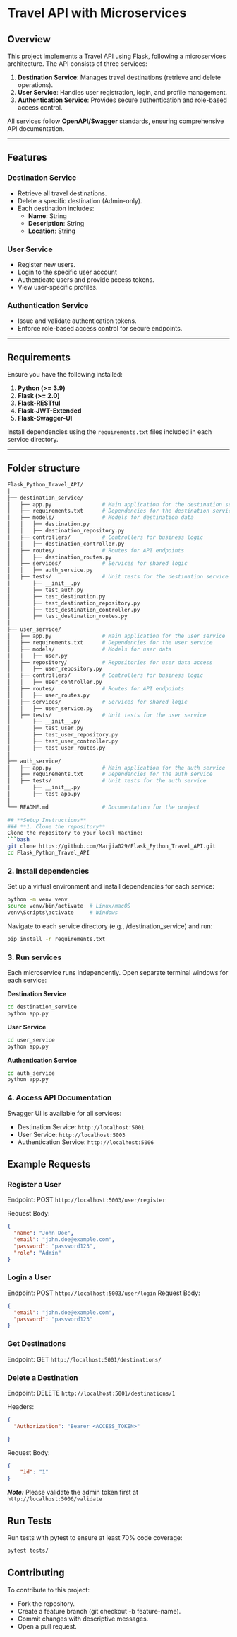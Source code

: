 # **Travel API with Microservices**

## **Overview**
This project implements a Travel API using Flask, following a microservices architecture. The API consists of three services:
1. **Destination Service**: Manages travel destinations (retrieve and delete operations).
2. **User Service**: Handles user registration, login, and profile management.
3. **Authentication Service**: Provides secure authentication and role-based access control.

All services follow **OpenAPI/Swagger** standards, ensuring comprehensive API documentation.

---

## **Features**
### **Destination Service**
- Retrieve all travel destinations.
- Delete a specific destination (Admin-only).
- Each destination includes:
  - **Name**: String
  - **Description**: String
  - **Location**: String

### **User Service**
- Register new users.
- Login to the specific user account
- Authenticate users and provide access tokens.
- View user-specific profiles.

### **Authentication Service**
- Issue and validate authentication tokens.
- Enforce role-based access control for secure endpoints.

---

## **Requirements**
Ensure you have the following installed:
1. **Python (>= 3.9)**  
2. **Flask (>= 2.0)**  
3. **Flask-RESTful**  
4. **Flask-JWT-Extended**  
5. **Flask-Swagger-UI**  

Install dependencies using the `requirements.txt` files included in each service directory.

---

## Folder structure
```bash
Flask_Python_Travel_API/
│
├── destination_service/
│   ├── app.py                # Main application for the destination service
│   ├── requirements.txt      # Dependencies for the destination service
│   ├── models/               # Models for destination data
│   │   ├── destination.py
│   │   ├── destination_repository.py
│   ├── controllers/          # Controllers for business logic
│   │   ├── destination_controller.py
│   ├── routes/               # Routes for API endpoints
│   │   ├── destination_routes.py
│   ├── services/             # Services for shared logic
│   │   ├── auth_service.py
│   ├── tests/                # Unit tests for the destination service
│       ├── __init__.py
│       ├── test_auth.py
│       ├── test_destination.py
│       ├── test_destination_repository.py
│       ├── test_destination_controller.py
│       ├── test_destination_routes.py
│
├── user_service/
│   ├── app.py                # Main application for the user service
│   ├── requirements.txt      # Dependencies for the user service
│   ├── models/               # Models for user data
│   │   ├── user.py
│   ├── repository/           # Repositories for user data access
│   │   ├── user_repository.py
│   ├── controllers/          # Controllers for business logic
│   │   ├── user_controller.py
│   ├── routes/               # Routes for API endpoints
│   │   ├── user_routes.py
│   ├── services/             # Services for shared logic
│   │   ├── user_service.py
│   ├── tests/                # Unit tests for the user service
│       ├── __init__.py
│       ├── test_user.py
│       ├── test_user_repository.py
│       ├── test_user_controller.py
│       ├── test_user_routes.py
│
├── auth_service/
│   ├── app.py                # Main application for the auth service
│   ├── requirements.txt      # Dependencies for the auth service
│   ├── tests/                # Unit tests for the auth service
│       ├── __init__.py
│       ├── test_app.py
│
└── README.md                 # Documentation for the project

## **Setup Instructions**
### **1. Clone the repository**
Clone the repository to your local machine:
```bash
git clone https://github.com/Marjia029/Flask_Python_Travel_API.git
cd Flask_Python_Travel_API
```
### **2. Install dependencies**

Set up a virtual environment and install dependencies for each service:
```bash
python -m venv venv
source venv/bin/activate  # Linux/macOS
venv\Scripts\activate     # Windows
```
Navigate to each service directory (e.g., /destination_service) and run:
```bash
pip install -r requirements.txt
```
### **3. Run services**

Each microservice runs independently. Open separate terminal windows for each service:

**Destination Service**
```bash
cd destination_service
python app.py
```
**User Service**
```bash
cd user_service
python app.py
```

**Authentication Service**
```bash
cd auth_service
python app.py
```

### **4. Access API Documentation**

Swagger UI is available for all services:

- Destination Service: ```http://localhost:5001```
- User Service: ```http://localhost:5003```
- Authentication Service: ```http://localhost:5006```

## Example Requests
### Register a User

Endpoint: POST ```http://localhost:5003/user/register```

Request Body:
```json
{
  "name": "John Doe",
  "email": "john.doe@example.com",
  "password": "password123",
  "role": "Admin"
}
```
### Login a User

Endpoint: POST ```http://localhost:5003/user/login```
Request Body:
```json
{
  "email": "john.doe@example.com",
  "password": "password123"
}
```
### Get Destinations

Endpoint: GET ```http://localhost:5001/destinations/```


### Delete a Destination

Endpoint: DELETE ```http://localhost:5001/destinations/1```

Headers:
```json
{
  "Authorization": "Bearer <ACCESS_TOKEN>"

}
```
Request Body:
```json
{
    "id": "1"
}
```
***Note:*** Please validate the admin token first at ```http://localhost:5006/validate```
## Run Tests
Run tests with pytest to ensure at least 70% code coverage:
```bash
pytest tests/
```
## Contributing
To contribute to this project:

- Fork the repository.
- Create a feature branch (git checkout -b feature-name).
- Commit changes with descriptive messages.
- Open a pull request.


